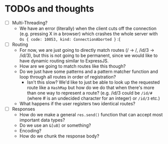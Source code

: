 # TODOs and thoughts

- [ ] Multi-Threading?
    - We have an error (literally) when the client cuts off the connection (e.g. pressing X in a browser) which
        crashes the whole server with `Os { code: 10053, kind: ConnectionAborted }` :(
- [ ] Routing
    - For now, we are just going to directly match routes (/ -> /, /id/3 -> /id/3), but this is not going to be permanent,
        since we would like to have dynamic routing similar to ExpressJS.
    - How are we going to match routes like this though?
    - Do we just have some patterns and a pattern matcher function and loop through all routes in order of registration?
        - Isn't this slow? We'd like to just be able to look up the requested route like a `HashMap` but how do we do that when there's
            more than one way to represent a route? (e.g. /id/3 could be `/id/#` (where # is an undecided character for an integer) or `/id/3` etc.)
    - What happens if the user registers two identical routes?
- [ ] Responses
    - How do we make a general `res.send()` function that can accept most important data types?
    - Do we use an `&[u8]` or something?
    - Encoding?
    - How do we chunk the response body?
